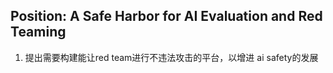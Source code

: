 ## Position: A Safe Harbor for AI Evaluation and Red Teaming
1. 提出需要构建能让red team进行不违法攻击的平台，以增进 ai safety的发展
